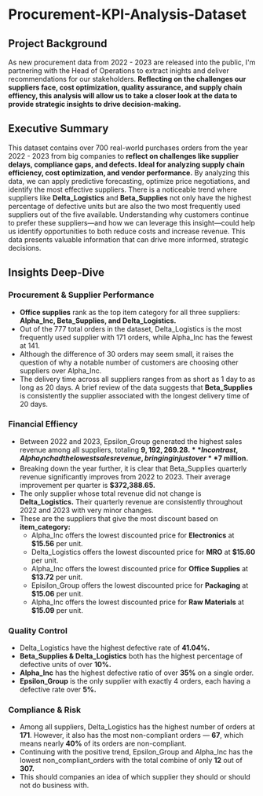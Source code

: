 # Procurement-KPI-Analysis-Dataset

## Project Background 
As new procurement data from 2022 - 2023 are released into the public, I'm partnering with the Head of Operations to extract inights and deliver recommendations for our stakeholders. **Reflecting on the challenges our suppliers face, cost optimization, quality assurance, and supply chain effiency, this analysis will allow us to take a closer look at the data to provide strategic insights to drive decision-making.**

## Executive Summary 
This dataset contains over 700 real-world purchases orders from the year 2022 - 2023 from big companies to **reflect on challenges like supplier delays, compliance gaps, and defects. Ideal for analyzing supply chain efficiency, cost optimization, and vendor performance.** By analyzing this data, we can apply predictive forecasting, optimize price negotiations, and identify the most effective suppliers. There is a noticeable trend where suppliers like **Delta_Logistics** and **Beta_Supplies** not only have the highest percentage of defective units but are also the two most frequently used suppliers out of the five available. Understanding why customers continue to prefer these suppliers—and how we can leverage this insight—could help us identify opportunities to both reduce costs and increase revenue. This data presents valuable information that can drive more informed, strategic decisions.

## Insights Deep-Dive

### Procurement & Supplier Performance
  - **Office supplies** rank as the top item category for all three suppliers: **Alpha_Inc, Beta_Supplies, and Delta_Logistics.** 
  - Out of the 777 total orders in the dataset, Delta_Logistics is the most frequently used supplier with 171 orders, while Alpha_Inc has the fewest at 141.
  - Although the difference of 30 orders may seem small, it raises the question of why a notable number of customers are choosing other suppliers over Alpha_Inc.
  - The delivery time across all suppliers ranges from as short as 1 day to as long as 20 days. A brief review of the data suggests that **Beta_Supplies** is consistently the supplier associated with the longest delivery time of 20 days.



### Financial Effiency
  - Between 2022 and 2023, Epsilon_Group generated the highest sales revenue among all suppliers, totaling **$9,192,269.28.** In contrast, Alpha_Inc had the lowest sales revenue, bringing in just over **$7 million.**
  - Breaking down the year further, it is clear that Beta_Supplies quarterly revenue significantly improves from 2022 to 2023.  Their average improvement per quarter is **$372,388.65.**
  - The only supplier whose total revenue did not change is **Delta_Logistics.** Their quarterly revenue are consistently throughout 2022 and 2023 with very minor changes.
  - These are the suppliers that give the most discount based on **item_category:**
    - Alpha_Inc offers the lowest discounted price for **Electronics** at **$15.56** per unit.
    - Delta_Logistics offers the lowest discounted price for **MRO** at **$15.60** per unit.
    - Alpha_Inc offers the lowest discounted price for **Office Supplies** at **$13.72** per unit.
    - Episilon_Group offers the lowest discounted price for **Packaging** at **$15.06** per unit.
    - Alpha_Inc offers the lowest discounted price for **Raw Materials** at **$15.09** per unit. 


### Quality Control
  - Delta_Logistics have the highest defective rate of **41.04%.**
  - **Beta_Supplies & Delta_Logistics** both has the highest percentage of defective units of over **10%.**
  - **Alpha_Inc** has the highest defective ratio of over **35%** on a single order.
  - **Epsilon_Group** is the only supplier with exactly 4 orders, each having a defective rate over **5%.**




### Compliance & Risk
  - Among all suppliers, Delta_Logistics has the highest number of orders at **171**. However, it also has the most non-compliant orders — **67**, which means nearly **40%** of its orders are non-compliant.
  - Continuing with the positive trend, Epsilon_Group and Alpha_Inc has the lowest non_compliant_orders with the total combine of only **12** out of **307.**
  - This should companies an idea of which supplier they should or should not do business with.
